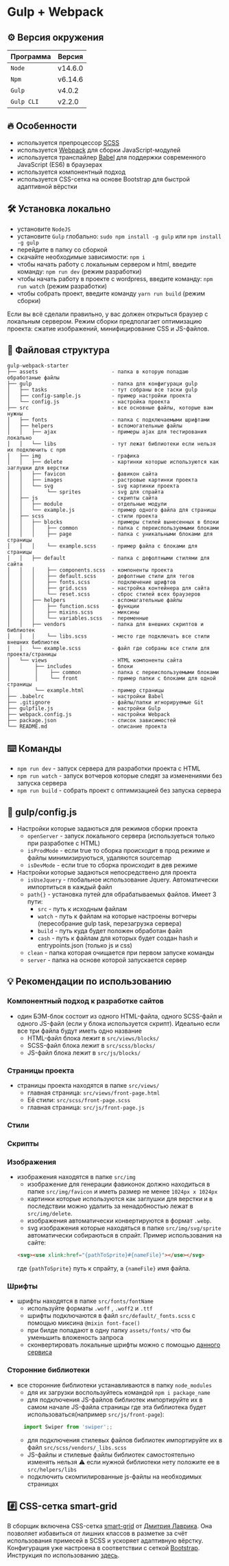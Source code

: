 <!-- ## Version environment

Node: 14.6.0
Npm: 6.14.6
Gulp CLI: 2.2.0
Gulp : 4.0.2

## Project structure

| Folder   | Description                     |
| -------- | ------------------------------- |
| `build/` | Production code (autogenerated) |
| `src/`   | Development sources             |

## Development

1. Install development dependencies, run:

   `npm install`

2. Start the watch mode (Browsersync will serve files from the `build` folder), run:

   `npm run watch`

3. Edit files in the `src` folder, and watch the result in your browser.

   P.S. If your browser doesn't automatically open a new tab, type in `localhost:3000` in your browser.

## Production

1. To build the sources run:

   `npm run build`





 -->




# Gulp + Webpack
## :gear: Версия окружения
| Программа    | Версия          |
| --------     | ----------------|
| `Node`       | v14.6.0         |
| `Npm`        | v6.14.6         |
| `Gulp`       | v4.0.2          |
| `Gulp CLI`   | v2.2.0          |

## :fire: Особенности
* используется препроцессор [SCSS](https://sass-lang.com/)
* используется [Webpack](https://webpack.js.org/) для сборки JavaScript-модулей
* используется транспайлер [Babel](https://babeljs.io/) для поддержки современного JavaScript (ES6) в браузерах
* используется компонентный подход
* используется CSS-сетка на основе Bootstrap для быстрой адаптивной вёрстки
<!-- * используется жёсткий кодгайд
* используется проверка кода на ошибки перед коммитом -->


## :hammer_and_wrench: Установка локально
* установите ```NodeJS```
* установите ```Gulp``` глобально: ```sudo npm install -g gulp``` или ```npm install -g gulp```
* перейдите в папку со сборкой
* скачайте необходимые зависимости: ```npm i```
* чтобы начать работу с локальным сервером и html, введите команду: ```npm run dev``` (режим разработки)
* чтобы начать работу в проекте с wordpress, введите команду: ```npm run watch``` (режим разработки)
* чтобы собрать проект, введите команду ```yarn run build``` (режим сборки)

Если вы всё сделали правильно, у вас должен открыться браузер с локальным сервером. Режим сборки предполагает оптимизацию проекта: сжатие изображений, минифицирование CSS и JS-файлов.

<!-- ## :hammer_and_wrench: Установка Docker -->

## :open_file_folder: Файловая структура

```
gulp-webpack-starter
├── assets                        - папка в которую попадаю обработаные файлы
├── gulp                          - папка для конфигураци gulp
│   ├── tasks                     - тут собраны все таски gulp
│   ├── config-sample.js          - пример настройки проекта
│   └── config.js                 - настройка проекта
├── src                           - все основные файлы, которые вам нужны
│   ├── fonts                     - папка с подключаемыми шрифтами
│   ├── helpers                   - вспомогательные файлы
│   │   ├── ajax                  - примеры ajax для тестирования локально
│   │   └── libs                  - тут лежат библиотеки если нельзя их подключить с npm
│   ├── img                       - графика
│   │   ├── delete                - картинки которые используются как заглушки для верстки
│   │   ├── favicon               - фавикон сайта
│   │   ├── images                - растровые картинки проекта
│   │   └── svg                   - svg картинки проекта
│   │        └── sprites          - svg для спрайта
│   ├── js                        - скрипты сайта
│   │   ├── module                - отдельные модули
│   │   └── example.js            - пример одного файла для страницы
│   ├── scss                      - стили проекта
│   │   ├── blocks                - примеры стилей вынесенных в блоки
│   │   │    ├── common           - папка с переиспользуемыми блоками
│   │   │    ├── page             - папка с уникальными блоками для страницы
│   │   │    └── example.scss     - пример файла с блоками для страницы
│   │   ├── default               - папка с дефолтными стилями для сайта
│   │   │    ├── components.scss  - компоненты проекта
│   │   │    ├── default.scss     - дефолтные стили для тегов
│   │   │    ├── fonts.scss       - подключение шрифтов
│   │   │    ├── grid.scss        - настройка контейнера для сайта
│   │   │    └── reset.scss       - сброс стилей всех браузеров
│   │   ├── helpers               - вспомагательные файлы
│   │   │    ├── function.scss    - функции
│   │   │    ├── mixins.scss      - миксины
│   │   │    └── variables.scss   - переменные
│   │   ├── vendors               - папка для внешних скриптов и библиотек
│   │   │    └── libs.scss        - место где подключать все стили внешних библиотек
│   │   └── example.scss          - файл где собраны все стили для проекта/страницы
│   └── views                     - HTML компоненты сайта
│        ├── includes             - блоки
│        │    ├── common          - папка с переиспользуемыми блоками
│        │    └── front           - пример папки с блоками для одной страницы
│        └── example.html         - пример страницы
├── .babelrc                      - настройки Babel
├── .gitignore                    - файлы/папки игнорируемые Git
├── gulpfile.js                   - настройки Gulp
├── webpack.config.js             - настройки Webpack
├── package.json                  - список зависимостей
└── README.md                     - описание проекта
```
<!--
* Корень папки:
    * ```.eslintrc.json``` — настройки ESLint
    * ```.stylelintrc``` — настройки Stylelint
    * ```.stylelintignore``` – запрет на отслеживание файлов Stylelint'ом -->

## :keyboard: Команды
* ```npm run dev``` - запуск сервера для разработки проекта с HTML
* ```npm run watch``` - запуск вотчеров которые следят за изменениями без запуска сервера
* ```npm run build``` - собрать проект с оптимизацией без запуска сервера

## :scroll: gulp/config.js
* Настройки которые задаються для режимов сборки проекта
  * ```openServer``` - запуск локального сервера (используеться только при разработке с HTML)
  * ```isProdMode``` - если true то сборка происходит в прод режиме и файлы минимизируються, удаляются sourcemap
  * ```isDevMode``` - если true то сборка происходит в дев режиме
* Настройки которые задаються непосредствено для проекта
  * ```isUseJquery``` - глобальное использование Jquery. Автоматически импортиться в каждый файл
  * ```path{}``` - установка путей для обрабатываемых файлов. Имеет 3 пути:
    * ```src``` - путь к исходным файлам
    * ```watch``` - путь к файлам на которые настроены вотчеры (пересобрание gulp task, перезагрузка сервера)
    * ```build``` - путь куда будет положен обработан файл
    * ```cash``` - путь к файлам для которых будет создан hash и entrypoints.json (только js и css)
  * ```clean``` - папка которая очищается при первом запуске команды
  * ```server``` - папка на основе которой запускается сервер
<!-- ================= -->
## :bulb: Рекомендации по использованию
### Компонентный подход к разработке сайтов
* один БЭМ-блок состоит из одного HTML-файла, одного SCSS-файл и одного JS-файл (если у блока используется скрипт). Идеально если все три файла будут иметь одно название
    * HTML-файл блока лежит в  ```src/views/blocks/```
    * SCSS-файл блока лежит в ```src/scss/blocks/```
    * JS-файл блока лежит в ```src/js/blocks/```

### Страницы проекта
* страницы проекта находятся в папке ```src/views/```
    * главная страница: ```src/views/front-page.html```
    * Её стили: ```src/scss/front-page.scss```
    * главная страница: ```src/js/front-page.js```

### Стили
### Скрипты

### Изображения
* изображения находятся в папке ```src/img```
    * изображение для генерации фавиконок должно находиться в папке ```src/img/favicon``` и иметь размер не менее ```1024px x 1024px```
    * картинки которые используются как заглушки для верстки и в последствии можно удалить за ненадобностью лежат в  ```src/img/delete```.
    * изображения автоматически конвертируются в формат ```.webp```.
    * svg изображения которые находяться в папке  ```src/img/svg/sprite``` автоматически собираються в спрайт. Пример использования на сайте:
     ```html
     <svg><use xlink:href="{pathToSprite}#{nameFile}"></use></svg>
     ```
    где ```{pathToSprite}``` путь к спрайту, а  ```{nameFile}``` имя файла.

### Шрифты
* шрифты находятся в папке ```src/fonts/fontName```
    * используйте форматы ```.woff``` , ```.woff2``` и  ```.ttf```
    * шрифты подключаются в файл ```src/default/_fonts.scss``` с помощью миксина ```@mixin font-face()```
    * при билде попадают в одну папку ```assets/fonts/``` что бы уменьшить вложеность запроса
    * сконвертировать локальные шрифты можно с помощью [данного сервиса](https://transfonter.org/)

### Сторонние библиотеки
* все сторонние библиотеки устанавливаются в папку ```node_modules```
    * для их загрузки воспользуйтеcь командой ```npm i package_name```
    * для подключения JS-файлов библиотек импортируйте их в самом начале JS-файла страницы где эта библиотека будет использоваться(например ```src/js/front-page```):
    ```javascript
      import Swiper from 'swiper';;
    ```
    * для подключения стилевых файлов библиотек импортируйте их в файл ```src/scss/vendors/_libs.scss```
    * JS-файлы и стилевые файлы библиотек самостоятельно изменять нельзя
:warning: если нужной библиотеки нету положите ее в ```src/helpers/libs```
    * подключить скомпилированные js-файлы на необходимых страницах

## :hash: CSS-сетка smart-grid
В сборщик включена CSS-сетка [smart-grid](https://github.com/dmitry-lavrik/smart-grid) от [Дмитрия Лаврика](https://dmitrylavrik.ru/). Она позволяет избавиться от
лишних классов в разметке за счёт использования примесей в SCSS и ускоряет адаптивную вёрстку. Конфигурация уже настроена в соответствии с сеткой [Bootstrap](https://getbootstrap.com/). Инструкция по использованию [здесь](https://grid4web.ru/basics).
